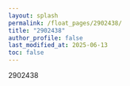 ```yaml
---
layout: splash
permalink: /float_pages/2902438/
title: "2902438"
author_profile: false
last_modified_at: 2025-06-13
toc: false
---
```

 
2902438
